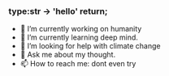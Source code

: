### type:str -> 'hello' return;
- 🔭 I’m currently working on humanity
- 🌱 I’m currently learning deep mind.
- 🤔 I’m looking for help with climate change
- 💬 Ask me about my thought.
- 📫 How to reach me: dont even try

